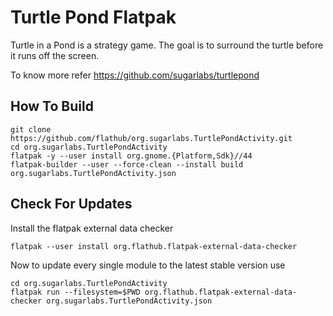 # Turtle Pond Flatpak

Turtle in a Pond is a strategy game. The goal is to surround the turtle before it runs off the screen.

To know more refer https://github.com/sugarlabs/turtlepond

## How To Build

```
git clone https://github.com/flathub/org.sugarlabs.TurtlePondActivity.git
cd org.sugarlabs.TurtlePondActivity
flatpak -y --user install org.gnome.{Platform,Sdk}//44
flatpak-builder --user --force-clean --install build org.sugarlabs.TurtlePondActivity.json
```

## Check For Updates

Install the flatpak external data checker
```
flatpak --user install org.flathub.flatpak-external-data-checker
```

Now to update every single module to the latest stable version use
```
cd org.sugarlabs.TurtlePondActivity
flatpak run --filesystem=$PWD org.flathub.flatpak-external-data-checker org.sugarlabs.TurtlePondActivity.json
```